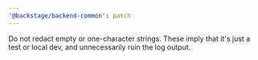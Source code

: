 ```yaml
---
'@backstage/backend-common': patch
---
```


Do not redact empty or one-character strings. These imply that it's just a test or local dev, and unnecessarily ruin the log output.
